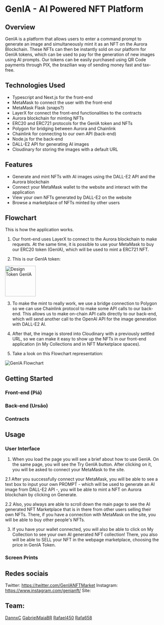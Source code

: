 # GenIA - AI Powered NFT Platform 


## Overview

GenIA is a platform that allows users to enter a command prompt to generate an image and simultaneously mint it as an NFT on the Aurora Blockchain. These NFTs can then be instantly sold on our platform for GenIA tokens, which can be used to pay for the generation of new images using AI prompts. Our tokens can be easily purchased using QR Code payments through PIX, the brazilian way of sending money fast and tax-free.

## Technologies Used
* Typescript and Next.js for the front-end
* MetaMask to connect the user with the front-end
* MetaMask Flask (snaps?)
* LayerX for connect the front-end functionalities to the contracts
* Aurora blockchain for minting NFTs
* ERC20 and ERC721 protocols for the GenIA token and NFTs
* Polygon for bridging between Aurora and Chainlink
* Chainlink for connecting to our own API (back-end)
* Node.js for the back-end
* DALL-E2 API for generating AI images
* Cloudinary for storing the images with a default URL

## Features
* Generate and mint NFTs with AI images using the DALL-E2 API and the Aurora blockchain
* Connect your MetaMask wallet to the website and interact with the application
* View your own NFTs generated by DALL-E2 on the website
* Browse a marketplace of NFTs minted by other users

## Flowchart
This is how the application works.
1. Our front-end uses LayerX to connect to the Aurora blockchain to make requests. At the same time, it is possible to use your MetaMask to buy our ERC20 token (GenIA), which will be used to mint a ERC721 NFT. 

2. This is our GenIA token:

<img width="100" alt="Design Token GenIA" src="https://user-images.githubusercontent.com/101767386/229328402-b598e662-b6e7-41c3-956e-5f516c8dbda4.png">

3. To make the mint to really work, we use a bridge connection to Polygon so we can use Chainlink protocol to make some API calls to our back-end. This allows us to make on-chain API calls directly to our back-end, which will send another call to the OpenAI API for the image generation with DALL-E2 AI.

4. After that, the image is stored into Cloudinary with a previously settled URL, so we can make it easy to show up the NFTs in our front-end application (in My Collections and in NFT Marketplace spaces).

5. Take a look on this Flowchart representation:

![GenIA Flowchart](https://user-images.githubusercontent.com/101767386/229328431-8b60e3cb-7de3-40e6-b69b-d7f9d3d7c4f6.jpg)


## Getting Started
### Front-end (Piá)
### Back-end (Ursão)
### Contracts

## Usage
### User Interface
1. When you load the page you will see a brief about how to use GenIA. On the same page, you will see the Try GenIA button. After clicking on it, you will be asked to connect your MetaMask to the site.

2.1 After you successfully connect your MetaMask, you will be able to see a text box to input your own PROMPT - which will be used to generate an AI image from DALL-E2 API -, you will be able to mint a NFT on Aurora blockchain by clicking on Generate.

2.2 Also, you always are able to scroll down the main page to see the AI generated NFT Marketplace that is in there from other users selling their own NFTs. There, if you have a connection with MetaMask on the site, you will be able to buy other people's NFTs.

3. If you have your wallet connected, you will also be able to click on My Collection to see your own AI generated NFT collection! There, you also will be able to SELL your NFT in the webpage marketplace, choosing the price in GenIA Token.

### Screen Prints




## Redes sociais

Twitter: https://twitter.com/GenIANFTMarket
Instagram: https://www.instagram.com/genianft/
Site:


## Team:
[DannxC](https://github.com/DannxC)
[GabrielMaiaBR](https://github.com/GabrielMaiaBR)
[Rafael450](https://github.com/Rafael450)
[Rafa658](https://github.com/Rafa658)
